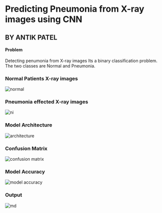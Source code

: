 # Predicting Pneumonia from X-ray images using CNN
## BY ANTIK PATEL
#### Problem
Detecting penumonia from X-ray images
Its a binary classification problem. The two classes are Normal and Pneumonia.


### Normal Patients X-ray images
![normal](https://user-images.githubusercontent.com/31787195/55794020-d89fbf00-5ae1-11e9-906f-2b195db6bb1b.png)


### Pneumonia effected X-ray images
![ni](https://user-images.githubusercontent.com/31787195/55794076-f79e5100-5ae1-11e9-91cc-ff96f4564b68.png)


### Model Architecture
![architecture](https://user-images.githubusercontent.com/31787195/55794150-24eaff00-5ae2-11e9-9166-166c8da71232.png)

### Confusion Matrix
![confusion matrix](https://user-images.githubusercontent.com/31787195/55794195-451abe00-5ae2-11e9-92ad-aee4fb1496a1.png)


### Model Accuracy
![model accuracy](https://user-images.githubusercontent.com/31787195/55794264-70051200-5ae2-11e9-845f-9c3f0a8b3aca.png)


### Output
![md](https://user-images.githubusercontent.com/31787195/55794371-b5c1da80-5ae2-11e9-9b51-e7175d063273.png)
